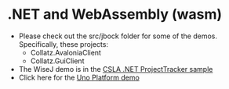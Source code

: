 .NET and WebAssembly (wasm)
===========================
* Please check out the src/jbock folder for some of the demos. Specifically, these projects:
  * Collatz.AvaloniaClient
  * Collatz.GuiClient
* The WiseJ demo is in the [CSLA .NET ProjectTracker sample](https://github.com/MarimerLLC/csla/tree/master/Samples/ProjectTracker)
* Click here for the [Uno Platform demo](https://github.com/rockfordlhotka/UnoApp)
